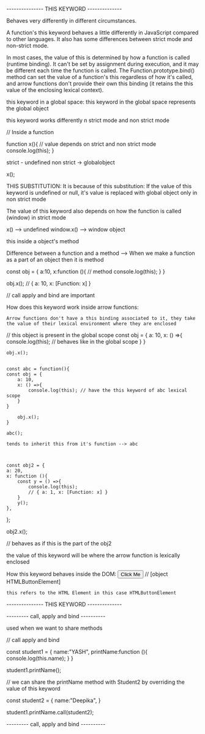 --------------- THIS KEYWORD --------------

Behaves very differently in different circumstances.

A function's this keyword behaves a little differently in JavaScript compared to other languages. It also has some differences between strict mode and non-strict mode.

In most cases, the value of this is determined by how a function is called (runtime binding). It can't be set by assignment during execution, and it may be different each time the function is called. The Function.prototype.bind() method can set the value of a function's this regardless of how it's called, and arrow functions don't provide their own this binding (it retains the this value of the enclosing lexical context).



this keyword in a global space:
    this keyword in the global space represents the global object

this keyword works differently n strict mode and non strict mode

// Inside a function

function x(){
    // value depends on strict and non strict mode
    console.log(this);
}

strict - undefined
non strict -> globalobject


x();

THIS SUBSTITUTION:
    It is because of this substitution: 
        If the value of this keyword is undefined or null, it's value is replaced with global object only in non strict mode


The value of this keyword also depends on how the function is called (window) in strict mode

x() --> undefined
window.x() --> window object



this inside a object's method

Difference between a function and a method --> When we make a function as a part of an object then it is method


const obj = {
    a:10,
    x:function (){ // method
        console.log(this);
    }
}

obj.x();
// { a: 10, x: [Function: x] }

// call apply and bind are important


How does this keyword work inside arrow functions:

    Arrow functions don't have a this binding associated to it, they take the value of their lexical environment where they are enclosed

   // this object is present in the global scope 
    const obj = {
        a: 10,
        x: () =>{
            console.log(this); // behaves like in the global scope
        }
    }

    obj.x();


    const abc = function(){
    const obj = {
        a: 10,
        x: () =>{
            console.log(this); // have the this keyword of abc lexical scope
        }
    }
        
        obj.x();
    }

    abc();

    tends to inherit this from it's function --> abc



    const obj2 = {
    a: 20,
    x: function (){
        const y = () =>{
            console.log(this);
            // { a: 1, x: [Function: x] }
        }
        y();
    },
};

obj2.x();

// behaves as if this is the part of the obj2

the value of this keyword will be where the arrow function is lexically enclosed



How this keyword behaves inside the DOM:
    <button onClick="console.log(this)"> Click Me </button>
    // [object HTMLButtonElement]

    this refers to the HTML Element in this case HTMLButtonElement
 


--------------- THIS KEYWORD --------------





--------- call, apply and bind ----------

used when we want to share methods

// call apply and bind


const student1 = {
    name:"YASH",
    printName:function (){
        console.log(this.name);
    }
}

student1.printName();

// we can share the printName method with Student2 by overriding the value of this keyword

const student2 = {
    name:"Deepika",
}

student1.printName.call(student2);

--------- call, apply and bind ----------
